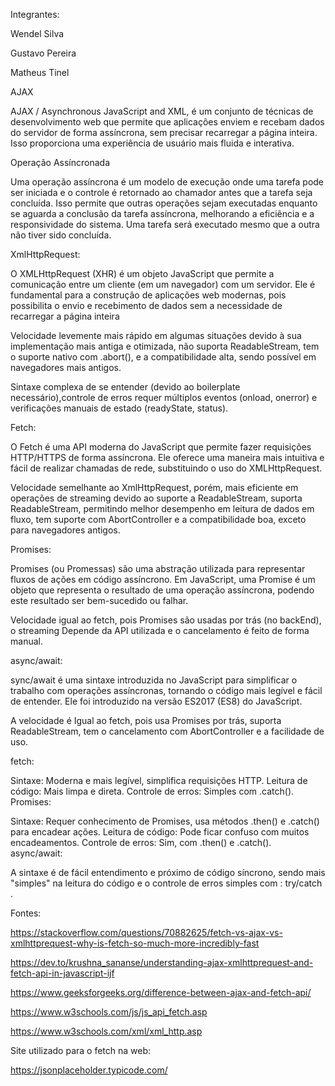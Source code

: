 Integrantes:

Wendel Silva

Gustavo Pereira

Matheus Tinel

AJAX

AJAX / Asynchronous JavaScript and XML, é um conjunto de técnicas de desenvolvimento web que permite que aplicações enviem e recebam dados do servidor de forma assíncrona, sem precisar recarregar a página inteira. Isso proporciona uma experiência de usuário mais fluida e interativa.

Operação Assíncronada

Uma operação assíncrona é um modelo de execução onde uma tarefa pode ser iniciada e o controle é retornado ao chamador antes que a tarefa seja concluída. Isso permite que outras operações sejam executadas enquanto se aguarda a conclusão da tarefa assíncrona, melhorando a eficiência e a responsividade do sistema. Uma tarefa será executado mesmo que a outra não tiver sido concluída.

XmlHttpRequest:

O XMLHttpRequest (XHR) é um objeto JavaScript que permite a comunicação entre um cliente (em um navegador) com um servidor. Ele é fundamental para a construção de aplicações web modernas, pois possibilita o envio e recebimento de dados sem a necessidade de recarregar a página inteira

Velocidade levemente mais rápido em algumas situações devido à sua implementação mais antiga e otimizada, não suporta ReadableStream, tem o suporte nativo com .abort(), e a compatibilidade alta, sendo possível em navegadores mais antigos.

Sintaxe complexa de se entender (devido ao boilerplate necessário),controle de erros requer múltiplos eventos (onload, onerror) e verificações manuais de estado (readyState, status).

Fetch:

O Fetch é uma API moderna do JavaScript que permite fazer requisições HTTP/HTTPS de forma assíncrona. Ele oferece uma maneira mais intuitiva e fácil de realizar chamadas de rede, substituindo o uso do XMLHttpRequest.

Velocidade semelhante ao XmlHttpRequest, porém, mais eficiente em operações de streaming devido ao suporte a ReadableStream, suporta ReadableStream, permitindo melhor desempenho em leitura de dados em fluxo, tem suporte com AbortController e a compatibilidade boa, exceto para navegadores antigos.

Promises:

Promises (ou Promessas) são uma abstração utilizada para representar fluxos de ações em código assíncrono. Em JavaScript, uma Promise é um objeto que representa o resultado de uma operação assíncrona, podendo este resultado ser bem-sucedido ou falhar.

Velocidade igual ao fetch, pois Promises são usadas por trás (no backEnd), o streaming Depende da API utilizada e o cancelamento é feito de forma manual.

async/await:

sync/await é uma sintaxe introduzida no JavaScript para simplificar o trabalho com operações assíncronas, tornando o código mais legível e fácil de entender. Ele foi introduzido na versão ES2017 (ES8) do JavaScript.

A velocidade é Igual ao fetch, pois usa Promises por trás, suporta ReadableStream, tem o cancelamento com AbortController e a facilidade de uso.

fetch:

Sintaxe: Moderna e mais legível, simplifica requisições HTTP.
Leitura de código: Mais limpa e direta.
Controle de erros: Simples com .catch().
Promises:

Sintaxe: Requer conhecimento de Promises, usa métodos .then() e .catch() para encadear ações.
Leitura de código: Pode ficar confuso com muitos encadeamentos.
Controle de erros: Sim, com .then() e .catch().
async/await:

A sintaxe é de fácil entendimento e próximo de código síncrono, sendo mais "simples" na leitura do código e o controle de erros simples com : try/catch .

Fontes:

https://stackoverflow.com/questions/70882625/fetch-vs-ajax-vs-xmlhttprequest-why-is-fetch-so-much-more-incredibly-fast

https://dev.to/krushna_sananse/understanding-ajax-xmlhttprequest-and-fetch-api-in-javascript-ijf

https://www.geeksforgeeks.org/difference-between-ajax-and-fetch-api/

https://www.w3schools.com/js/js_api_fetch.asp

https://www.w3schools.com/xml/xml_http.asp

Site utilizado para o fetch na web:

https://jsonplaceholder.typicode.com/
